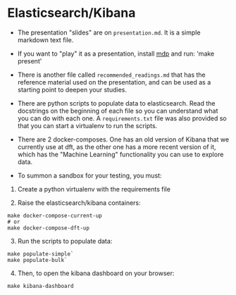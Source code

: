 # Elasticsearch/Kibana

- The presentation "slides" are on `presentation.md`. It is a simple markdown
  text file.

- If you want to "play" it as a presentation, install
  [mdp](https://github.com/visit1985/mdp) and run: 'make present'

- There is another file called `recommended_readings.md` that has the reference
  material used on the presentation, and can be used as a starting point to
deepen your studies.

- There are python scripts to populate data to elasticsearch. Read the
  docstrings on the beginning of each file so you can understand what you can
do with each one. A `requirements.txt` file was also provided so that you can
start a virtualenv to run the scripts.

- There are 2 docker-composes. One has an old version of Kibana that we
  currently use at dft, as the other one has a more recent version of it, which
has the "Machine Learning" functionality you can use to explore data.

- To summon a sandbox for your testing, you must:

1) Create a python virtualenv with the requirements file

2) Raise the elasticsearch/kibana containers:


```
make docker-compose-current-up
# or
make docker-compose-dft-up
```

3) Run the scripts to populate data:

```
make populate-simple`
make populate-bulk`
```


4) Then, to open the kibana dashboard on your browser:

```
make kibana-dashboard
```
